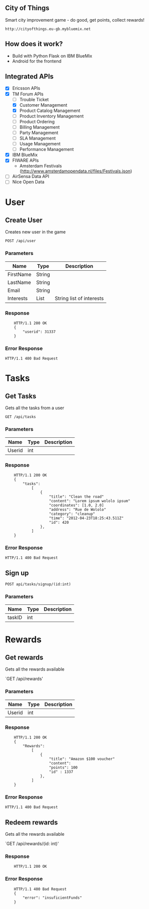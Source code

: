 City of Things 
--------------

Smart city improvement game - do good, get points, collect rewards!

`http://cityofthings.eu-gb.mybluemix.net`

How does it work? 
-----------------
* Build with Python Flask on IBM BlueMix
* Android for the frontend

Integrated APIs
---------------
- [x] Ericsson APIs
- [x] TM Forum APIs
    - [ ] Trouble Ticket 
    - [x] Customer Management 
    - [x] Product Catalog Management
    - [ ] Product Inventory Management
    - [ ] Product Ordering
    - [ ] Billing Management
    - [ ] Party Management
    - [ ] SLA Management
    - [ ] Usage Management
    - [ ] Performance Management
- [x] IBM BlueMix
- [x] FIWARE APIs
    - Amsterdam Festivals (http://www.amsterdamopendata.nl/files/Festivals.json)
- [ ] AirSensa Data API
- [ ] Nice Open Data

# User

## Create User

Creates new user in the game

`POST /api/user`

### Parameters

| Name      | Type   | Description              |
|-----------|--------|--------------------------|
| FirstName | String |                          |
| LastName  | String |                          |
| Email     | String |                          |
| Interests | List   | String list of interests |

### Response

```
    HTTP/1.1 200 OK
    {
        "userid": 31337
    }
```

### Error Response

```
HTTP/1.1 400 Bad Request
```

# Tasks

## Get Tasks

Gets all the tasks from a user

`GET /api/tasks`

### Parameters

| Name   | Type | Description |
|--------|------|-------------|
| Userid | int  |             |

### Response

``` 
    HTTP/1.1 200 OK
    { 
        "tasks":
            [
                {
                    "title": "Clean the road"
                    "content": "Lorem ipsum wololo ipsum"
                    "coordinates": [1.0, 2.0]
                    "address": "Rue de Wololo"
                    "category": "cleanup"
                    "time": "2012-04-23T18:25:43.511Z"
                    "id": 420
                },
            ]
    }
```

### Error Response

```
HTTP/1.1 400 Bad Request
```

## Sign up

`POST api/tasks/signup/(id:int)`

### Parameters

| Name   | Type | Description |
|--------|------|-------------|
| taskID | int  |             |


# Rewards 

## Get rewards 

Gets all the rewards available

`GET /api/rewards'

### Parameters

| Name   | Type | Description |
|--------|------|-------------|
| Userid | int  |             |

### Response

```
    HTTP/1.1 200 OK
    {
        "Rewards": 
            [
                {
                    "title": "Amazon $100 voucher"
                    "content":
                    "points": 100
                    "id" : 1337
                },
            ]
    }
```

### Error Response

```
HTTP/1.1 400 Bad Request
```

## Redeem rewards 

Gets all the rewards available

`GET /api/rewards/(id: int)'


### Response

```
    HTTP/1.1 200 OK
```

### Error Response

```
    HTTP/1.1 400 Bad Request
    {
        "error": "insuficientFunds"
    }
```
